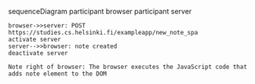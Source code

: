 sequenceDiagram
participant browser
participant server

    browser->>server: POST https://studies.cs.helsinki.fi/exampleapp/new_note_spa
    activate server
    server-->>browser: note created
    deactivate server

    Note right of browser: The browser executes the JavaScript code that adds note element to the DOM
